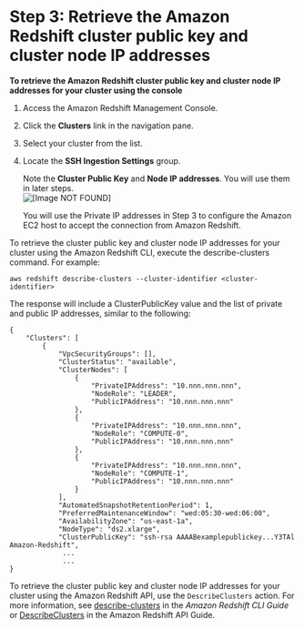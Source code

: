 # Step 3: Retrieve the Amazon Redshift cluster public key and cluster node IP addresses<a name="load-from-emr-steps-retrieve-key-and-ips"></a>

**To retrieve the Amazon Redshift cluster public key and cluster node IP addresses for your cluster using the console**

1. Access the Amazon Redshift Management Console\. 

1. Click the **Clusters** link in the navigation pane\. 

1. Select your cluster from the list\. 

1. Locate the **SSH Ingestion Settings** group\. 

   Note the **Cluster Public Key** and **Node IP addresses**\. You will use them in later steps\.   
![\[Image NOT FOUND\]](http://docs.aws.amazon.com/redshift/latest/dg/images/copy-from-ssh-console-2.png)

   You will use the Private IP addresses in Step 3 to configure the Amazon EC2 host to accept the connection from Amazon Redshift\. 

To retrieve the cluster public key and cluster node IP addresses for your cluster using the Amazon Redshift CLI, execute the describe\-clusters command\. For example:

```
aws redshift describe-clusters --cluster-identifier <cluster-identifier> 
```

The response will include a ClusterPublicKey value and the list of private and public IP addresses, similar to the following:

```
{
    "Clusters": [
        {
            "VpcSecurityGroups": [], 
            "ClusterStatus": "available", 
            "ClusterNodes": [
                {
                    "PrivateIPAddress": "10.nnn.nnn.nnn", 
                    "NodeRole": "LEADER", 
                    "PublicIPAddress": "10.nnn.nnn.nnn"
                }, 
                {
                    "PrivateIPAddress": "10.nnn.nnn.nnn", 
                    "NodeRole": "COMPUTE-0", 
                    "PublicIPAddress": "10.nnn.nnn.nnn"
                }, 
                {
                    "PrivateIPAddress": "10.nnn.nnn.nnn", 
                    "NodeRole": "COMPUTE-1", 
                    "PublicIPAddress": "10.nnn.nnn.nnn"
                }
            ], 
            "AutomatedSnapshotRetentionPeriod": 1, 
            "PreferredMaintenanceWindow": "wed:05:30-wed:06:00", 
            "AvailabilityZone": "us-east-1a", 
            "NodeType": "ds2.xlarge", 
            "ClusterPublicKey": "ssh-rsa AAAABexamplepublickey...Y3TAl Amazon-Redshift", 
             ...
             ...
}
```

To retrieve the cluster public key and cluster node IP addresses for your cluster using the Amazon Redshift API, use the `DescribeClusters` action\. For more information, see [describe\-clusters](https://docs.aws.amazon.com/cli/latest/reference/redshift/describe-clusters.html) in the *Amazon Redshift CLI Guide* or [DescribeClusters](https://docs.aws.amazon.com/redshift/latest/APIReference/API_DescribeClusters.html) in the Amazon Redshift API Guide\. 